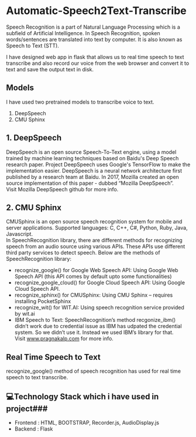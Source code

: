 # Automatic-Speech2Text-Transcribe
Speech Recognition is a part of Natural Language Processing which is a subfield of Artificial Intelligence. In Speech Recognition, spoken words/sentences are translated into text by computer. It is also known as Speech to Text (STT).

I have designed  web app in flask that allows us to real time speech to text transcribe and also record our voice from the web browser and convert it to text and save the output  text in disk.

## Models
I have used two pretrained models to transcribe voice to text.
1. DeepSpeech
2. CMU Sphinx

## 1. DeepSpeech
DeepSpeech is an open source Speech-To-Text engine, using a model trained by machine learning techniques based on Baidu's Deep Speech research paper. Project DeepSpeech uses Google's TensorFlow to make the implementation easier.
DeepSpeech is a neural network architecture first published by a research team at Baidu. In 2017, Mozilla created an open source implementation of this paper - dubbed “Mozilla DeepSpeech”.
<br> Visit Mozilla DeepSpeech github for more info.

## 2. CMU Sphinx
CMUSphinx is an open source speech recognition system for mobile and server applications. Supported languages: C, C++, C#, Python, Ruby, Java, Javascript.
<br> In SpeechRecognition library, there are different methods for recognizing speech from an audio source using various APIs. These APIs use different third party services to detect speech.
Below  are the methods of SpeechRecognition library:
- recognize_google() for Google Web Speech API: Using Google Web Speech API (this API comes by default upto some functionalities)
- recognize_google_cloud() for Google Cloud Speech API: Using Google Cloud Speech API.
- recognize_sphinx() for CMUSphinx: Using CMU Sphinx – requires installing PocketSphinx
- recognize_wit() for WIT.AI: Using speech recognition service provided by wit.ai
- IBM Speech to Text: SpeechRecognition’s method recgonize_ibm() didn’t work due to credential issue as IBM has udpated the credential system. So we didn’t use it. Instead we used IBM’s library for that.
<br> Visit www.pragnakalp.com for more info.

## Real Time Speech to Text
recognize_google()  method of speech recognition has used for real time speech to text transcribe.

## 💻Technology Stack which i have used in project###
- Frontend : HTML, BOOTSTRAP, Recorder.js, AudioDisplay.js
- Backend : Flask


